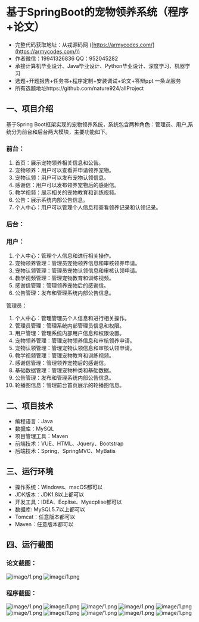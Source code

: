 基于SpringBoot的宠物领养系统（程序+论文）
=
- 完整代码获取地址：从戎源码网 ([https://armycodes.com/](https://armycodes.com/))
- 作者微信：19941326836  QQ：952045282 
- 承接计算机毕业设计、Java毕业设计、Python毕业设计、深度学习、机器学习
- 选题+开题报告+任务书+程序定制+安装调试+论文+答辩ppt 一条龙服务
- 所有选题地址https://github.com/nature924/allProject

一、项目介绍
---
基于Spring Boot框架实现的宠物领养系统，系统包含两种角色：管理员、用户,系统分为前台和后台两大模块，主要功能如下。
### 前台：
1. 首页：展示宠物领养相关信息和公告。
2. 宠物领养：用户可以查看并申请领养宠物。
3. 宠物认领：用户可以发布宠物认领信息。
4. 感谢信：用户可以发布领养宠物后的感谢信。
5. 教学视频：展示相关的宠物教育和训练视频。
6. 公告：展示系统内部公告信息。
7. 个人中心：用户可以管理个人信息和查看领养记录和认领记录。

### 后台：
### 用户：
1. 个人中心：管理个人信息和进行相关操作。
2. 宠物领养管理：管理员宠物领养信息和审核领养申请。
3. 宠物认领管理：管理员宠物认领信息和审核认领申请。
4. 教学视频管理：管理宠物教育和训练视频。
5. 感谢信管理：管理领养宠物后的感谢信。
6. 公告管理：发布和管理系统内部公告信息。

管理员：
1. 个人中心：管理管理员个人信息和进行相关操作。
2. 管理员管理：管理系统内部管理员信息和权限。
3. 用户管理：管理系统内部用户信息和权限设置。
4. 宠物领养管理：管理宠物领养信息和审核领养申请。
5. 宠物认领管理：管理宠物认领信息和审核认领申请。
6. 教学视频管理：管理宠物教育和训练视频。
7. 感谢信管理：管理领养宠物后的感谢信。
8. 基础数据管理：管理宠物种类和基础数据。
9. 公告管理：发布和管理系统内部公告信息。
10. 轮播图信息：管理前台首页展示的轮播图信息。



二、项目技术
---
- 编程语言：Java
- 数据库：MySQL
- 项目管理工具：Maven
- 前端技术：VUE、HTML、Jquery、Bootstrap
- 后端技术：Spring、SpringMVC、MyBatis

三、运行环境
---
- 操作系统：Windows、macOS都可以
- JDK版本：JDK1.8以上都可以
- 开发工具：IDEA、Ecplise、Myecplise都可以
- 数据库: MySQL5.7以上都可以
- Tomcat：任意版本都可以
- Maven：任意版本都可以

四、运行截图
---
### 论文截图：
![image/1.png](limage/1.png)
![image/1.png](limage/2.png)

### 程序截图：
![image/1.png](image/1.png)
![image/1.png](image/2.png)
![image/1.png](image/3.png)
![image/1.png](image/4.png)
![image/1.png](image/5.png)
![image/1.png](image/6.png)
![image/1.png](image/7.png)
![image/1.png](image/8.png)
![image/1.png](image/9.png)
![image/1.png](image/10.png)

